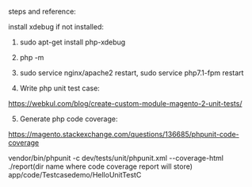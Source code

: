 steps and reference:

install xdebug if not installed:

1) sudo apt-get install php-xdebug

2) php -m

3) sudo service nginx/apache2 restart, sudo service php7.1-fpm restart


4) Write php unit test case:

https://webkul.com/blog/create-custom-module-magento-2-unit-tests/

5) Generate php code coverage:

https://magento.stackexchange.com/questions/136685/phpunit-code-coverage

vendor/bin/phpunit -c dev/tests/unit/phpunit.xml --coverage-html ./report(dir name where code coverage report will store) app/code/Testcasedemo/HelloUnitTestC